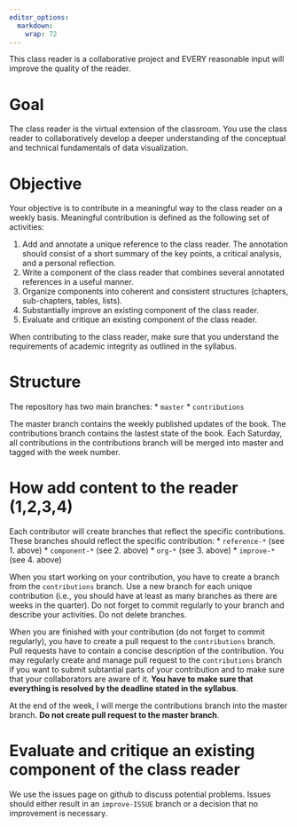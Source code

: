 ```yaml
---
editor_options: 
  markdown: 
    wrap: 72
---
```


This class reader is a collaborative project and EVERY reasonable input
will improve the quality of the reader.

# Goal

The class reader is the virtual extension of the classroom. You use the
class reader to collaboratively develop a deeper understanding of the
conceptual and technical fundamentals of data visualization.

# Objective

Your objective is to contribute in a meaningful way to the class reader
on a weekly basis. Meaningful contribution is defined as the following
set of activities:

1.  Add and annotate a unique reference to the class reader. The
    annotation should consist of a short summary of the key points, a
    critical analysis, and a personal reflection.
2.  Write a component of the class reader that combines several
    annotated references in a useful manner.
3.  Organize components into coherent and consistent structures
    (chapters, sub-chapters, tables, lists).
4.  Substantially improve an existing component of the class reader.
5.  Evaluate and critique an existing component of the class reader.

When contributing to the class reader, make sure that you understand the
requirements of academic integrity as outlined in the syllabus.

# Structure

The repository has two main branches: \* `master` \* `contributions`

The master branch contains the weekly published updates of the book. The
contributions branch contains the lastest state of the book. Each
Saturday, all contributions in the contributions branch will be merged
into master and tagged with the week number.

# How add content to the reader (1,2,3,4)

Each contributor will create branches that reflect the specific
contributions. These branches should reflect the specific contribution:
\* `reference-*` (see 1. above) \* `component-*` (see 2. above) \*
`org-*` (see 3. above) \* `improve-*` (see 4. above)

When you start working on your contribution, you have to create a branch
from the `contributions` branch. Use a new branch for each unique
contribution (i.e., you should have at least as many branches as there
are weeks in the quarter). Do not forget to commit regularly to your
branch and describe your activities. Do not delete branches.

When you are finished with your contribution (do not forget to commit
regularly), you have to create a pull request to the `contributions`
branch. Pull requests have to contain a concise description of the
contribution. You may regularly create and manage pull request to the
`contributions` branch if you want to submit subtantial parts of your
contribution and to make sure that your collaborators are aware of it.
**You have to make sure that everything is resolved by the deadline
stated in the syllabus**.

At the end of the week, I will merge the contributions branch into the
master branch. **Do not create pull request to the master branch**.

# Evaluate and critique an existing component of the class reader

We use the issues page on github to discuss potential problems. Issues
should either result in an `improve-ISSUE` branch or a decision that no
improvement is necessary.
